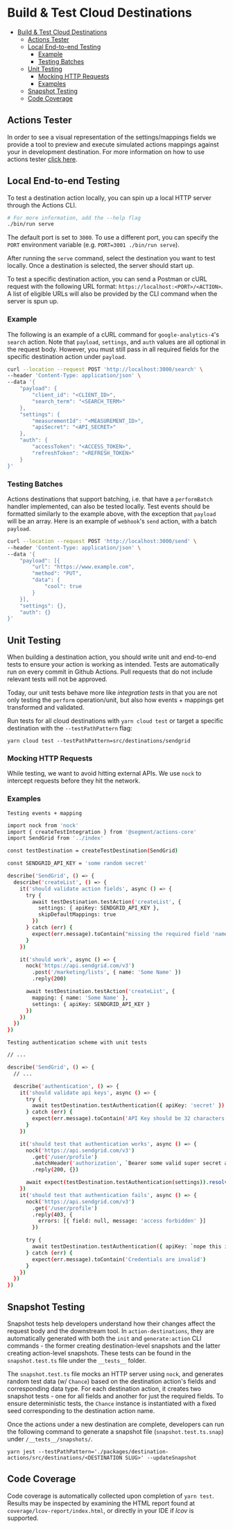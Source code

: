 # Build & Test Cloud Destinations

- [Build & Test Cloud Destinations](#build--test-cloud-destinations)
  - [Actions Tester](#actions-tester)
  - [Local End-to-end Testing](#local-end-to-end-testing)
    - [Example](#example)
    - [Testing Batches](#testing-batches)
  - [Unit Testing](#unit-testing)
    - [Mocking HTTP Requests](#mocking-http-requests)
    - [Examples](#examples)
  - [Snapshot Testing](#snapshot-testing)
  - [Code Coverage](#code-coverage)

## Actions Tester

In order to see a visual representation of the settings/mappings fields we provide a tool to preview and execute simulated actions mappings against your in development destination. For more information on how to use actions tester [click here](./actions_tester.md).

## Local End-to-end Testing

To test a destination action locally, you can spin up a local HTTP server through the Actions CLI.

```sh
# For more information, add the --help flag
./bin/run serve
```

The default port is set to `3000`. To use a different port, you can specify the `PORT` environment variable (e.g. `PORT=3001 ./bin/run serve`).

After running the `serve` command, select the destination you want to test locally. Once a destination is selected, the server should start up.

To test a specific destination action, you can send a Postman or cURL request with the following URL format: `https://localhost:<PORT>/<ACTION>`. A list of eligible URLs will also be provided by the CLI command when the server is spun up.

### Example

The following is an example of a cURL command for `google-analytics-4`'s `search` action. Note that `payload`, `settings`, and `auth` values are all optional in the request body. However, you must still pass in all required fields for the specific destination action under `payload`.

```sh
curl --location --request POST 'http://localhost:3000/search' \
--header 'Content-Type: application/json' \
--data '{
    "payload": {
        "client_id": "<CLIENT_ID>",
        "search_term": "<SEARCH_TERM>"
    },
    "settings": {
        "measurementId": "<MEASUREMENT_ID>",
        "apiSecret": "<API_SECRET>"
    },
    "auth": {
        "accessToken": "<ACCESS_TOKEN>",
        "refreshToken": "<REFRESH_TOKEN>"
    }
}'
```

### Testing Batches

Actions destinations that support batching, i.e. that have a `performBatch` handler implemented, can also be tested locally. Test events should be formatted similarly to the example above, with the exception that `payload` will be an array. Here is an example of `webhook`'s `send` action, with a batch `payload`.

```sh
curl --location --request POST 'http://localhost:3000/send' \
--header 'Content-Type: application/json' \
--data '{
    "payload": [{
        "url": "https://www.example.com",
        "method": "PUT",
        "data": {
            "cool": true
        }
    }],
    "settings": {},
    "auth": {}
}'
```

## Unit Testing

When building a destination action, you should write unit and end-to-end tests to ensure your action is working as intended. Tests are automatically run on every commit in Github Actions. Pull requests that do not include relevant tests will not be approved.

Today, our unit tests behave more like <i>integration tests</i> in that you are not only testing the `perform` operation/unit, but also how events + mappings get transformed and validated.

Run tests for all cloud destinations with `yarn cloud test` or target a specific destination with the `--testPathPattern` flag:

```
yarn cloud test --testPathPattern=src/destinations/sendgrid
```

### Mocking HTTP Requests

While testing, we want to avoid hitting external APIs. We use `nock` to intercept requests before they hit the network.

### Examples

`Testing events + mapping`

```sh
import nock from 'nock'
import { createTestIntegration } from '@segment/actions-core'
import SendGrid from '../index'

const testDestination = createTestDestination(SendGrid)

const SENDGRID_API_KEY = 'some random secret'

describe('SendGrid', () => {
  describe('createList', () => {
    it('should validate action fields', async () => {
      try {
        await testDestination.testAction('createList', {
          settings: { apiKey: SENDGRID_API_KEY },
          skipDefaultMappings: true
        })
      } catch (err) {
        expect(err.message).toContain("missing the required field 'name'.")
      }
    })

    it('should work', async () => {
      nock('https://api.sendgrid.com/v3')
        .post('/marketing/lists', { name: 'Some Name' })
        .reply(200)

      await testDestination.testAction('createList', {
        mapping: { name: 'Some Name' },
        settings: { apiKey: SENDGRID_API_KEY }
      })
    })
  })
})
```

`Testing authentication scheme with unit tests`

```sh
// ...

describe('SendGrid', () => {
  // ...

  describe('authentication', () => {
    it('should validate api keys', async () => {
      try {
        await testDestination.testAuthentication({ apiKey: 'secret' })
      } catch (err) {
        expect(err.message).toContain('API Key should be 32 characters')
      }
    })

    it('should test that authentication works', async () => {
      nock('https://api.sendgrid.com/v3')
        .get('/user/profile')
        .matchHeader('authorization', `Bearer some valid super secret api key`)
        .reply(200, {})

      await expect(testDestination.testAuthentication(settings)).resolves.not.toThrow()
    })
    it('should test that authentication fails', async () => {
      nock('https://api.sendgrid.com/v3')
        .get('/user/profile')
        .reply(403, {
          errors: [{ field: null, message: 'access forbidden' }]
        })

      try {
        await testDestination.testAuthentication({ apiKey: `nope this is an invalid key` })
      } catch (err) {
        expect(err.message).toContain('Credentials are invalid')
      }
    })
  })
})
```

## Snapshot Testing

Snapshot tests help developers understand how their changes affect the request body and the downstream tool. In `action-destinations`, they are automatically generated with both the `init` and `generate:action` CLI commands - the former creating destination-level snapshots and the latter creating action-level snapshots. These tests can be found in the `snapshot.test.ts` file under the `__tests__` folder.

The `snapshot.test.ts` file mocks an HTTP server using `nock`, and generates random test data (w/ `Chance`) based on the destination action's fields and corresponding data type. For each destination action, it creates two snapshot tests - one for all fields and another for just the required fields. To ensure deterministic tests, the `Chance` instance is instantiated with a fixed seed corresponding to the destination action name.

Once the actions under a new destination are complete, developers can run the following command to generate a snapshot file (`snapshot.test.ts.snap`) under `/__tests__/snapshots/`.

```
yarn jest --testPathPattern='./packages/destination-actions/src/destinations/<DESTINATION SLUG>' --updateSnapshot
```

## Code Coverage

Code coverage is automatically collected upon completion of `yarn test`. Results may be inspected by examining the HTML report found at `coverage/lcov-report/index.html`, or directly in your IDE if _lcov_ is supported.
